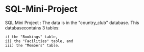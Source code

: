 # SQL-Mini-Project
SQL Mini Project :
The data is in the "country_club" database. This databasecontains 3 tables:

    i) the "Bookings" table,
    ii) the "Facilities" table, and
    iii) the "Members" table.
